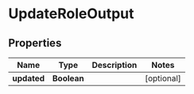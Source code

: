 

# UpdateRoleOutput


## Properties

Name | Type | Description | Notes
------------ | ------------- | ------------- | -------------
**updated** | **Boolean** |  |  [optional]



